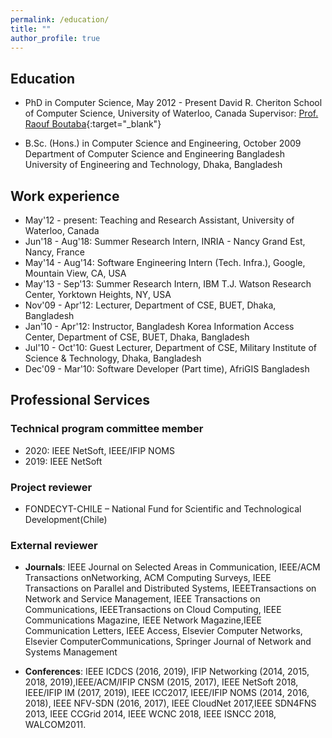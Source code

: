 ```yaml
---
permalink: /education/
title: ""
author_profile: true
---
```

## Education
- PhD in Computer Science, May 2012 - Present
David R. Cheriton School of Computer Science, University of Waterloo, Canada
Supervisor: [Prof. Raouf Boutaba](https://rboutaba.cs.uwaterloo.ca){:target="_blank"}

- B.Sc. (Hons.) in Computer Science and Engineering, October 2009
Department of Computer Science and Engineering
Bangladesh University of Engineering and Technology, Dhaka, Bangladesh

## Work experience
- May'12 - present: Teaching and Research Assistant, University of Waterloo, Canada
- Jun'18 - Aug'18: Summer Research Intern, INRIA - Nancy Grand Est, Nancy, France
- May'14 - Aug'14: Software Engineering Intern (Tech. Infra.), Google, Mountain View, CA, USA
- May'13 - Sep'13: Summer Research Intern, IBM T.J. Watson Research Center, Yorktown Heights, NY, USA
- Nov'09 - Apr'12: Lecturer, Department of CSE, BUET, Dhaka, Bangladesh
- Jan'10 - Apr'12: Instructor, Bangladesh Korea Information Access Center, Department of CSE, BUET, Dhaka, Bangladesh 
- Jul'10 - Oct'10: Guest Lecturer, Department of CSE, Military Institute of Science & Technology, Dhaka, Bangladesh
- Dec'09 - Mar'10: Software Developer (Part time), AfriGIS Bangladesh

## Professional Services
### Technical program committee member
- 2020: IEEE NetSoft, IEEE/IFIP NOMS
- 2019: IEEE NetSoft

### Project reviewer
- FONDECYT-CHILE – National Fund for Scientific and Technological Development(Chile)

### External reviewer
- **Journals**: IEEE Journal on Selected Areas in Communication, IEEE/ACM Transactions onNetworking, ACM Computing Surveys, IEEE Transactions on Parallel and Distributed Systems, IEEETransactions on Network and Service Management, IEEE Transactions on Communications, IEEETransactions on Cloud Computing, IEEE Communications Magazine, IEEE Network Magazine,IEEE Communication  Letters,  IEEE Access,  Elsevier  Computer Networks,  Elsevier  ComputerCommunications, Springer Journal of Network and Systems Management

- **Conferences**: IEEE  ICDCS  (2016,  2019),  IFIP  Networking  (2014,  2015,  2018,  2019),IEEE/ACM/IFIP CNSM (2015, 2017), IEEE NetSoft 2018, IEEE/IFIP IM (2017, 2019), IEEE ICC2017, IEEE/IFIP NOMS (2014, 2016, 2018), IEEE NFV-SDN (2016, 2017), IEEE CloudNet 2017,IEEE SDN4FNS 2013, IEEE CCGrid 2014, IEEE WCNC 2018, IEEE ISNCC 2018, WALCOM2011.
